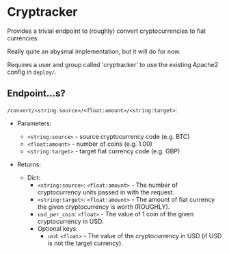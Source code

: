 # Cryptracker

Provides a trivial endpoint to (roughly) convert cryptocurrencies to fiat currencies.

Really quite an abysmal implementation, but it will do for now.

Requires a user and group called 'cryptracker' to use the existing Apache2 config in `deploy/`.


## Endpoint...s?
`/convert/<string:source>/<float:amount>/<string:target>`:

* Parameters:
  * `<string:source>` - source cryptocurrency code (e.g. BTC)
  * `<float:amount>`  - number of coins (e.g. 1.00)
  * `<string:target>` - target fiat currency code (e.g. GBP)

* Returns:
  * Dict:
    * `<string:source>`: `<float:amount>` - The number of cryptocurrency units passed in with the request.
    * `<string:target>`: `<float:amount>` - The amount of fiat currency the given cryptocurrency is worth (ROUGHLY).
    * `usd_per_coin`: `<float>` - The value of 1 coin of the given cryptocurrency in USD.
    * Optional keys:
      * `usd`: `<float>` - The value of the cryptocurrency in USD (if USD is not the target currency).

